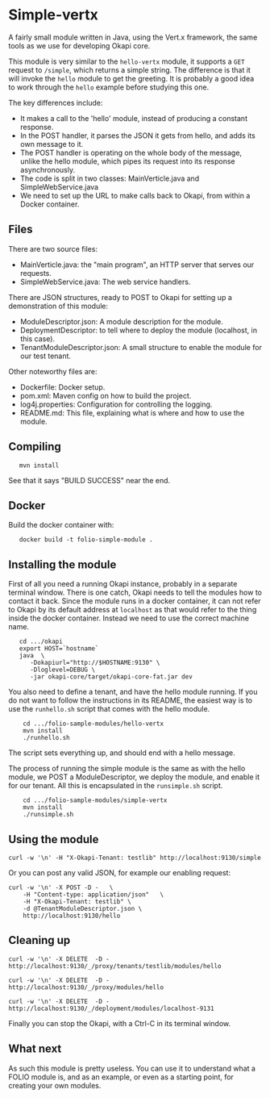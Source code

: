 # Simple-vertx

A fairly small module written in Java, using the Vert.x framework,
the same tools as we use for developing Okapi core.

This module is very similar to the `hello-vertx` module, it supports a `GET`
request to `/simple`, which returns a simple string. The difference is that
it will invoke the `hello` module to get the greeting. It is probably a good
idea to work through the `hello` example before studying this one.

The key differences include:
* It makes a call to the 'hello' module, instead of producing a constant response.
* In the POST handler, it parses the JSON it gets from hello, and adds its own
message to it.
* The POST handler is operating on the whole body of the message, unlike the
hello module, which pipes its request into its response asynchronously.
* The code is split in two classes: MainVerticle.java and SimpleWebService.java
* We need to set up the URL to make calls back to Okapi, from within a Docker
container.


## Files

There are two source files:

 - MainVerticle.java: the "main program", an HTTP server that serves
   our requests.
 - SimpleWebService.java: The web service handlers.

There are JSON structures, ready to POST to Okapi for setting up a demonstration
of this module:

 - ModuleDescriptor.json: A module description for the module.
 - DeploymentDescriptor: to tell where to deploy the module (localhost, in this case).
 - TenantModuleDescriptor.json: A small structure to enable the module for our test tenant.

Other noteworthy files are:

 - Dockerfile: Docker setup.
 - pom.xml: Maven config on how to build the project.
 - log4j.properties: Configuration for controlling the logging.
 - README.md: This file, explaining what is where and how to use the module.

## Compiling

```
   mvn install
```

See that it says "BUILD SUCCESS" near the end.

## Docker

Build the docker container with:

```
   docker build -t folio-simple-module .
```

## Installing the module

First of all you need a running Okapi instance, probably in a separate terminal
window. There is one catch, Okapi needs to tell the modules how to contact it
back. Since the module runs in a docker container, it can not refer to Okapi
by its default address at `localhost` as that would refer to the thing inside
the docker container. Instead we need to use the correct machine name.

```
   cd .../okapi
   export HOST=`hostname`
   java  \
      -Dokapiurl="http://$HOSTNAME:9130" \
      -Dloglevel=DEBUG \
      -jar okapi-core/target/okapi-core-fat.jar dev
```

You also need to define a tenant, and have the hello module running. If you do
not want to follow the instructions in its README, the easiest way is to use
the `runhello.sh` script that comes with the hello module.

```
    cd .../folio-sample-modules/hello-vertx
    mvn install
    ./runhello.sh
```

The script sets everything up, and should end with a hello message.

The process of running the simple module is the same as with the hello module,
we POST a ModuleDescriptor, we deploy the module, and enable it for our tenant.
All this is encapsulated in the `runsimple.sh` script.

```
    cd .../folio-sample-modules/simple-vertx
    mvn install
    ./runsimple.sh
```


## Using the module

```
curl -w '\n' -H "X-Okapi-Tenant: testlib" http://localhost:9130/simple
```

Or you can post any valid JSON, for example our enabling request:

```
curl -w '\n' -X POST -D -   \
    -H "Content-type: application/json"   \
    -H "X-Okapi-Tenant: testlib" \
    -d @TenantModuleDescriptor.json \
    http://localhost:9130/hello
```

## Cleaning up

```
curl -w '\n' -X DELETE  -D -    http://localhost:9130/_/proxy/tenants/testlib/modules/hello

curl -w '\n' -X DELETE  -D -    http://localhost:9130/_/proxy/modules/hello

curl -w '\n' -X DELETE  -D -    http://localhost:9130/_/deployment/modules/localhost-9131
```

Finally you can stop the Okapi, with a Ctrl-C in its terminal window.


## What next

As such this module is pretty useless. You can use it to understand what a FOLIO
module is, and as an example, or even as a starting point, for creating your own
modules.
